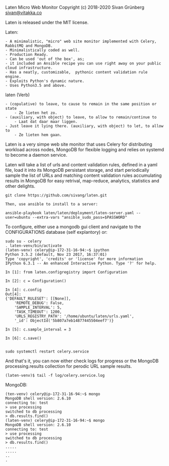 Laten Micro Web Monitor Copyright (c) 2018-2020 Sivan Grünberg <sivan@vitakka.co>

Laten is released under the MIT license.

Laten:

    - A minimalistic, "micro" web site monitor implemented with Celery, RabbitMQ and MongoDB.
    - Minimalistically coded as well.
    - Production Ready.
    - Can be used 'out of the box', as;
    - it included an Ansible recipe you can use right away on your public cloud infrastructure.
    - Has a neatly, customizable,  pythonic content validation rule engine.
    - Exploits Python's dynamic nature.
    - Uses Python3.5 and above.


laten (Verb)

    - (copulative) to leave, to cause to remain in the same position or state
        - Ze lieten het zo.
    - (auxiliary, with object) to leave, to allow to remain/continue to
        - Laat dat daar maar liggen.
    - Just leave it lying there. (auxiliary, with object) to let, to allow to
        - Ze lieten hem gaan.

Laten is a very simpe web site monitor that uses Celery for distributing workload across nodes, MongoDB for flexible logging
and relies on systemd to become a daemon service.

Laten will take a list of urls and content validation rules, defined in a yaml file, load it into its MongoDB persistant storage,
and start periodically sample the list of URLs and matching content validation rules accumulating results in MongoDB for easy 
retrival, map-reduce, analytics, statistics and other delights.


```
git clone https://github.com/sivang/laten.git

Then, use ansible to install to a server:

ansible-playbook laten/laten/deployment/laten-server.yaml --user=ubuntu --extra-vars "ansible_sudo_pass=$PASSWORD" 

```

To configure, either use a mongodb gui client and navigate to the CONFIGURATIONS database (self explantory) or:

```
sudo su - celery 
. laten-venv/bin/activate
(laten-venv) celery@ip-172-31-16-94:~$ ipython
Python 3.5.2 (default, Nov 23 2017, 16:37:01) 
Type 'copyright', 'credits' or 'license' for more information
IPython 6.3.1 -- An enhanced Interactive Python. Type '?' for help.

In [1]: from laten.configregistry import Configuration

In [2]: c = Configuration()

In [4]: c.config
Out[4]: 
{'DEFAULT_RULESET': [[None]],
    'REMOTE_DEBUG': False,
    'SAMPLE_INTERVAL': 5,
    'TASK_TIMEOUT': 1200,
    'URLS_REGISTRY_PATH': '/home/ubuntu/laten/urls.yaml',
    '_id': ObjectId('5b807a7eb14877445504eef7')}

In [5]: c.sample_interval = 3

In [6]: c.save()


sudo systemctl restart celery.service 

```

And that's it, you can now either check logs for progress or the MongoDB processing.results collection for perodic URL sample results.

```
(laten-venv)$ tail -f log/celery.service.log

```
MongoDB:

```
(ten-venv) celery@ip-172-31-16-94:~$ mongo
MongoDB shell version: 2.6.10
connecting to: test
> use processing
switched to db processing
> db.results.find()
(laten-venv) celery@ip-172-31-16-94:~$ mongo
MongoDB shell version: 2.6.10
connecting to: test
> use processing
switched to db processing
> db.results.find()
.....
.....
..
.
```




